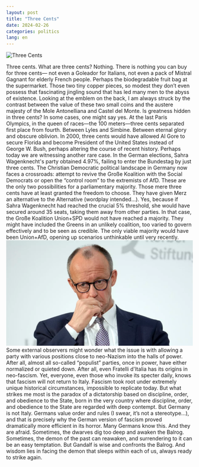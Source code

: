 ```yaml
---
layout: post
title: "Three Cents"
date: 2024-02-26
categories: politics
lang: en
---
```

![Three Cents](/assets/images/tre-centesimi.png)

Three cents. What are three cents? Nothing. There is nothing you can buy for three cents—
not even a Goleador for Italians, not even a pack of Mistral Gagnant for elderly French
people. Perhaps the biodegradable fruit bag at the supermarket. Those two tiny copper pieces,
so modest they don’t even possess that fascinating jingling sound that has led many men to
the abyss of existence. Looking at the emblem on the back, I am always struck by the contrast
between the value of these two small coins and the austere majesty of the Mole Antonelliana
and Castel del Monte. Is greatness hidden in three cents?
In some cases, one might say yes. At the last Paris Olympics, in the queen of races—the 100
meters—three cents separated first place from fourth. Between Lyles and Simbine. Between
eternal glory and obscure oblivion. In 2000, three cents would have allowed Al Gore to
secure Florida and become President of the United States instead of George W. Bush, perhaps
altering the course of recent history.
Perhaps today we are witnessing another rare case. In the German elections, Sahra
Wagenknecht's party obtained 4.97%, failing to enter the Bundestag by just three cents. The
Christian Democratic political landscape in Germany now faces a crossroads: attempt to
revive the Große Koalition with the Social Democrats or open the “control room” to the
extremists of AfD. These are the only two possibilities for a parliamentary majority. Those
mere three cents have at least granted the freedom to choose. They have given Merz an
alternative to the Alternative (wordplay intended...). Yes, because if Sahra Wagenknecht had
reached the crucial 5% threshold, she would have secured around 35 seats, taking them away
from other parties. In that case, the Große Koalition Union+SPD would not have reached a
majority. They might have included the Greens in an unlikely coalition, too varied to govern
effectively and to be seen as credible. The only viable majority would have been Union+AfD,
opening up scenarios unthinkable until very recently.
![Merz](/assets/images/Merz.png)
Some external observers might wonder what the issue is with allowing a party with various
positions close to neo-Nazism into the halls of power. After all, almost all so-called
“populist” parties, once in power, have either normalized or quieted down. After all, even
Fratelli d'Italia has its origins in neo-fascism. Yet, everyone, even those who invoke its
specter daily, knows that fascism will not return to Italy. Fascism took root under extremely
unique historical circumstances, impossible to replicate today. But what strikes me most is
the paradox of a dictatorship based on discipline, order, and obedience to the State, born in
the very country where discipline, order, and obedience to the State are regarded with deep
contempt.
But Germany is not Italy. Germans value order and rules (I swear, it’s not a stereotype...), and
that is precisely why the German version of fascism proved dramatically more efficient in its
horror. Many Germans know this. And they are afraid.
Sometimes, the dwarves dig too deep and awaken the Balrog. Sometimes, the demon of the
past can reawaken, and surrendering to it can be an easy temptation. But Gandalf is wise and
confronts the Balrog. And wisdom lies in facing the demon that sleeps within each of us,
always ready to strike again.
